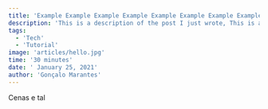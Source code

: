 ```yaml
---
title: 'Example Example Example Example Example Example Example Example Example Example'
description: 'This is a description of the post I just wrote, This is a description of the post I just wrote, This is a description of the post I just wrote, This is a description of the post I just wrote, This is a description of the post I just wrote. This is a description of the post I just wrote. This is a description of the post I just wrote. This is a description of the post I just wrote. This is a description of the post I just wrote. This is a description of the post I just wrote. This is a description of the post I just wrote. This is a description of the post I just wrote. This is a description of the post I just wrote, This is a description of the post I just wrote, This is a description of the post I just wrote, This is a description of the post I just wrote, This is a description of the post I just wrote. This is a description of the post I just wrote. This is a description of the post I just wrote. This is a description of the post I just wrote. This is a description of the post I just wrote. This is a description of the post I just wrote. This is a description of the post I just wrote. This is a description of the post I just wrote'
tags:
  - 'Tech'
  - 'Tutorial'
image: 'articles/hello.jpg'
time: '30 minutes'
date: ' January 25, 2021'
author: 'Gonçalo Marantes'
---
```


Cenas e tal
